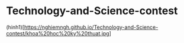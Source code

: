 # Technology-and-Science-contest
(hinh1)[https://nghiemngh.github.io/Technology-and-Science-contest/khoa%20hoc%20ky%20thuat.jpg]
